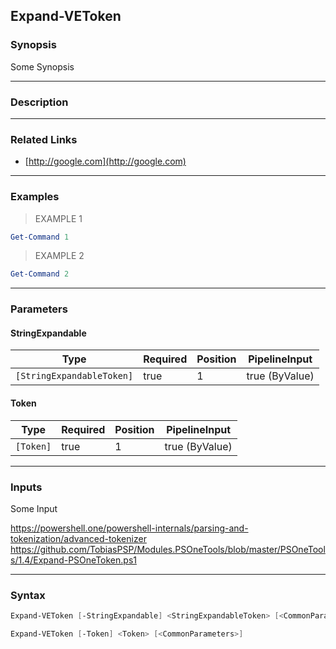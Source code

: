 Expand-VEToken
--------------

### Synopsis
Some Synopsis

---

### Description

---

### Related Links
* [http://google.com](http://google.com)

---

### Examples
> EXAMPLE 1

```PowerShell
Get-Command 1
```
> EXAMPLE 2

```PowerShell
Get-Command 2
```

---

### Parameters
#### **StringExpandable**

|Type                     |Required|Position|PipelineInput |
|-------------------------|--------|--------|--------------|
|`[StringExpandableToken]`|true    |1       |true (ByValue)|

#### **Token**

|Type     |Required|Position|PipelineInput |
|---------|--------|--------|--------------|
|`[Token]`|true    |1       |true (ByValue)|

---

### Inputs
Some Input

https://powershell.one/powershell-internals/parsing-and-tokenization/advanced-tokenizer
https://github.com/TobiasPSP/Modules.PSOneTools/blob/master/PSOneTools/1.4/Expand-PSOneToken.ps1

---

### Syntax
```PowerShell
Expand-VEToken [-StringExpandable] <StringExpandableToken> [<CommonParameters>]
```
```PowerShell
Expand-VEToken [-Token] <Token> [<CommonParameters>]
```
